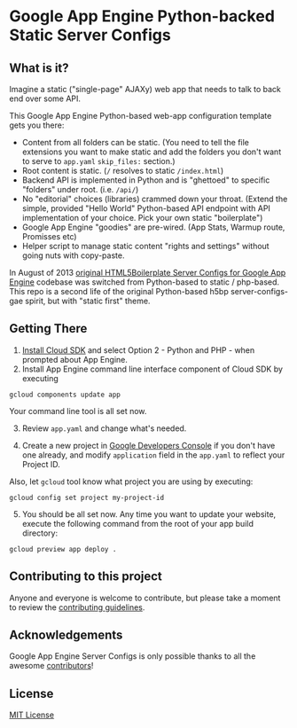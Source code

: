 # Google App Engine Python-backed Static Server Configs

## What is it?

Imagine a static ("single-page" AJAXy) web app that needs to talk to back end over some API.

This Google App Engine Python-based web-app configuration template gets you there:

- Content from all folders can be static. (You need to tell the file extensions you want to make static and add the folders you don't want to serve to `app.yaml` `skip_files:` section.)
- Root content is static. (`/` resolves to static `/index.html`)
- Backend API is implemented in Python and is "ghettoed" to specific "folders" under root. (i.e. `/api/`)
- No "editorial" choices (libraries) crammed down your throat. (Extend the simple, provided "Hello World" Python-based API endpoint with API implementation of your choice. Pick your own static "boilerplate")
- Google App Engine "goodies" are pre-wired. (App Stats, Warmup route, Promisses etc)
- Helper script to manage static content "rights and settings" without going nuts with copy-paste.

In August of 2013 [original HTML5Boilerplate Server Configs for Google App Engine][4] codebase was switched from Python-based to static / php-based. This repo is a second life of the original Python-based h5bp server-configs-gae spirit, but with "static first" theme.

## Getting There

1. [Install Cloud SDK][1] and select Option 2 - Python and PHP - when prompted about App Engine.
2. Install App Engine command line interface component of Cloud SDK
by executing

  `gcloud components update app`

  Your command line tool is all set now.

3. Review `app.yaml` and change what's needed. 

4. Create a new project in [Google Developers Console][2] if you don't have one already,
and modify `application` field in the `app.yaml` to reflect your Project ID.

  Also, let `gcloud` tool know what project you are using by executing:

  `gcloud config set project my-project-id`

5. You should be all set now. Any time you want to update your website,
execute the following command from the root of your app build directory:

  `gcloud preview app deploy .`


## Contributing to this project

Anyone and everyone is welcome to contribute, but please take a moment to review
the [contributing guidelines](CONTRIBUTING.md).

## Acknowledgements

Google App Engine Server Configs is only possible thanks to all the awesome
[contributors][3]!

## License

[MIT License](LICENSE.md)


[1]: https://developers.google.com/cloud/sdk/#Quick_Start
[2]: https://console.developers.google.com/
[3]: https://github.com/dvdotsenko/server-configs-gae-python/graphs/contributors
[4]: https://github.com/h5bp/server-configs-gae
